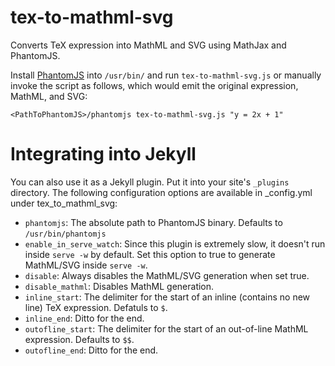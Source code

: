 tex-to-mathml-svg
=================

Converts TeX expression into MathML and SVG using MathJax and PhantomJS.

Install [PhantomJS](http://phantomjs.org) into `/usr/bin/` and run `tex-to-mathml-svg.js`
or manually invoke the script as follows, which would emit the original expression, MathML, and SVG:

```<PathToPhantomJS>/phantomjs tex-to-mathml-svg.js "y = 2x + 1"```

# Integrating into Jekyll

You can also use it as a Jekyll plugin. Put it into your site's `_plugins` directory.
The following configuration options are available in _config.yml under tex_to_mathml_svg:

- `phantomjs`: The absolute path to PhantomJS binary. Defaults to `/usr/bin/phantomjs`
- `enable_in_serve_watch`: Since this plugin is extremely slow, it doesn't run inside `serve -w` by default.
  Set this option to true to generate MathML/SVG inside `serve -w`.
- `disable`: Always disables the MathML/SVG generation when set true.
- `disable_mathml`: Disables MathML generation.
- `inline_start`: The delimiter for the start of an inline (contains no new line) TeX expression. Defatuls to `$`.
- `inline_end`: Ditto for the end.
- `outofline_start`: The delimiter for the start of an out-of-line MathML expression. Defaults to `$$`.
- `outofline_end`: Ditto for the end.
